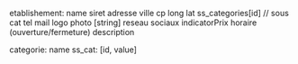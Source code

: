 etablishement:
  name
  siret
  adresse
  ville
  cp
  long
  lat
  ss_categories[id] // sous cat
  tel
  mail
  logo
  photo [string]
  reseau sociaux
  indicatorPrix
  horaire (ouverture/fermeture)
  description

categorie:
  name
  ss_cat: [id, value]
